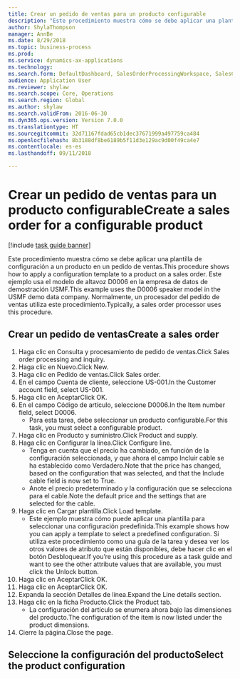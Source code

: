 ```yaml
--- 
title: Crear un pedido de ventas para un producto configurable
description: "Este procedimiento muestra cómo se debe aplicar una plantilla de configuración a un producto en un pedido de ventas."
author: ShylaThompson
manager: AnnBe
ms.date: 8/29/2018
ms.topic: business-process
ms.prod: 
ms.service: dynamics-ax-applications
ms.technology: 
ms.search.form: DefaultDashboard, SalesOrderProcessingWorkspace, SalesCreateOrder, SalesTable, PCRuntimeConfigurator, PCTemplateConfigurationSelection
audience: Application User
ms.reviewer: shylaw
ms.search.scope: Core, Operations
ms.search.region: Global
ms.author: shylaw
ms.search.validFrom: 2016-06-30
ms.dyn365.ops.version: Version 7.0.0
ms.translationtype: HT
ms.sourcegitcommit: 32d71167fdad65cb1dec37671999a497759ca484
ms.openlocfilehash: 8b3188df8be6189b5f11d3e129ac9d00f49ca4e7
ms.contentlocale: es-es
ms.lasthandoff: 09/11/2018

---
```

# <a name="create-a-sales-order-for-a-configurable-product"></a><span data-ttu-id="dca06-103">Crear un pedido de ventas para un producto configurable</span><span class="sxs-lookup"><span data-stu-id="dca06-103">Create a sales order for a configurable product</span></span>

[!include [task guide banner](../../includes/task-guide-banner.md)]

<span data-ttu-id="dca06-104">Este procedimiento muestra cómo se debe aplicar una plantilla de configuración a un producto en un pedido de ventas.</span><span class="sxs-lookup"><span data-stu-id="dca06-104">This procedure shows how to apply a configuration template to a product on a sales order.</span></span> <span data-ttu-id="dca06-105">Este ejemplo usa el modelo de altavoz D0006 en la empresa de datos de demostración USMF.</span><span class="sxs-lookup"><span data-stu-id="dca06-105">This example uses the D0006 speaker model in the USMF demo data company.</span></span> <span data-ttu-id="dca06-106">Normalmente, un procesador del pedido de ventas utiliza este procedimiento.</span><span class="sxs-lookup"><span data-stu-id="dca06-106">Typically, a sales order processor uses this procedure.</span></span>


## <a name="create-a-sales-order"></a><span data-ttu-id="dca06-107">Crear un pedido de ventas</span><span class="sxs-lookup"><span data-stu-id="dca06-107">Create a sales order</span></span>
1. <span data-ttu-id="dca06-108">Haga clic en Consulta y procesamiento de pedido de ventas.</span><span class="sxs-lookup"><span data-stu-id="dca06-108">Click Sales order processing and inquiry.</span></span>
2. <span data-ttu-id="dca06-109">Haga clic en Nuevo.</span><span class="sxs-lookup"><span data-stu-id="dca06-109">Click New.</span></span>
3. <span data-ttu-id="dca06-110">Haga clic en Pedido de ventas.</span><span class="sxs-lookup"><span data-stu-id="dca06-110">Click Sales order.</span></span>
4. <span data-ttu-id="dca06-111">En el campo Cuenta de cliente, seleccione US-001.</span><span class="sxs-lookup"><span data-stu-id="dca06-111">In the Customer account field, select US-001.</span></span> 
5. <span data-ttu-id="dca06-112">Haga clic en Aceptar</span><span class="sxs-lookup"><span data-stu-id="dca06-112">Click OK.</span></span>
6. <span data-ttu-id="dca06-113">En el campo Código de artículo, seleccione D0006.</span><span class="sxs-lookup"><span data-stu-id="dca06-113">In the Item number field, select D0006.</span></span>
    * <span data-ttu-id="dca06-114">Para esta tarea, debe seleccionar un producto configurable.</span><span class="sxs-lookup"><span data-stu-id="dca06-114">For this task, you must select a configurable product.</span></span>  
7. <span data-ttu-id="dca06-115">Haga clic en Producto y suministro.</span><span class="sxs-lookup"><span data-stu-id="dca06-115">Click Product and supply.</span></span>
8. <span data-ttu-id="dca06-116">Haga clic en Configurar la línea.</span><span class="sxs-lookup"><span data-stu-id="dca06-116">Click Configure line.</span></span>
    * <span data-ttu-id="dca06-117">Tenga en cuenta que el precio ha cambiado, en función de la configuración seleccionada, y que ahora el campo Incluir cable se ha establecido como Verdadero.</span><span class="sxs-lookup"><span data-stu-id="dca06-117">Note that the price has changed, based on the configuration that was selected, and that the Include cable field is now set to True.</span></span>  
    * <span data-ttu-id="dca06-118">Anote el precio predeterminado y la configuración que se selecciona para el cable.</span><span class="sxs-lookup"><span data-stu-id="dca06-118">Note the default price and the settings that are selected for the cable.</span></span>  
9. <span data-ttu-id="dca06-119">Haga clic en Cargar plantilla.</span><span class="sxs-lookup"><span data-stu-id="dca06-119">Click Load template.</span></span>
    * <span data-ttu-id="dca06-120">Este ejemplo muestra cómo puede aplicar una plantilla para seleccionar una configuración predefinida.</span><span class="sxs-lookup"><span data-stu-id="dca06-120">This example shows how you can apply a template to select a predefined configuration.</span></span> <span data-ttu-id="dca06-121">Si utiliza este procedimiento como una guía de la tarea y desea ver los otros valores de atributo que están disponibles, debe hacer clic en el botón Desbloquear.</span><span class="sxs-lookup"><span data-stu-id="dca06-121">If you’re using this procedure as a task guide and want to see the other attribute values that are available, you must click the Unlock button.</span></span>  
10. <span data-ttu-id="dca06-122">Haga clic en Aceptar</span><span class="sxs-lookup"><span data-stu-id="dca06-122">Click OK.</span></span>
11. <span data-ttu-id="dca06-123">Haga clic en Aceptar</span><span class="sxs-lookup"><span data-stu-id="dca06-123">Click OK.</span></span>
12. <span data-ttu-id="dca06-124">Expanda la sección Detalles de línea.</span><span class="sxs-lookup"><span data-stu-id="dca06-124">Expand the Line details section.</span></span>
13. <span data-ttu-id="dca06-125">Haga clic en la ficha Producto.</span><span class="sxs-lookup"><span data-stu-id="dca06-125">Click the Product tab.</span></span>
    * <span data-ttu-id="dca06-126">La configuración del artículo se enumera ahora bajo las dimensiones del producto.</span><span class="sxs-lookup"><span data-stu-id="dca06-126">The configuration of the item is now listed under the product dimensions.</span></span>  
14. <span data-ttu-id="dca06-127">Cierre la página.</span><span class="sxs-lookup"><span data-stu-id="dca06-127">Close the page.</span></span>

## <a name="select-the-product-configuration"></a><span data-ttu-id="dca06-128">Seleccione la configuración del producto</span><span class="sxs-lookup"><span data-stu-id="dca06-128">Select the product configuration</span></span>


